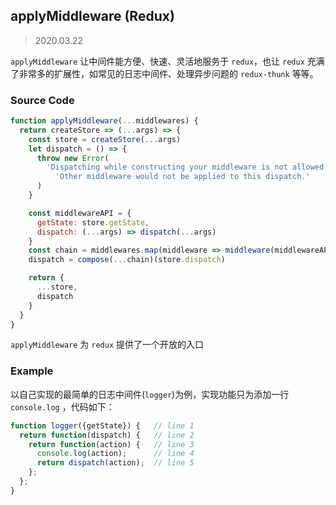 ## applyMiddleware (Redux)

> 2020.03.22

`applyMiddleware` 让中间件能方便、快速、灵活地服务于 `redux`，也让 `redux` 充满了非常多的扩展性，如常见的日志中间件、处理异步问题的 `redux-thunk` 等等。

### Source Code

```javascript
function applyMiddleware(...middlewares) {
  return createStore => (...args) => {
    const store = createStore(...args)
    let dispatch = () => {
      throw new Error(
        'Dispatching while constructing your middleware is not allowed. ' +
          'Other middleware would not be applied to this dispatch.'
      )
    }

    const middlewareAPI = {
      getState: store.getState,
      dispatch: (...args) => dispatch(...args)
    }
    const chain = middlewares.map(middleware => middleware(middlewareAPI))
    dispatch = compose(...chain)(store.dispatch)

    return {
      ...store,
      dispatch
    }
  }
}
```

`applyMiddleware` 为 `redux` 提供了一个开放的入口

### Example

以自己实现的最简单的日志中间件(`logger`)为例，实现功能只为添加一行 `console.log` ，代码如下：

```javascript
function logger({getState}) {   // line 1
  return function(dispatch) {   // line 2
    return function(action) {   // line 3
      console.log(action);      // line 4
      return dispatch(action);  // line 5
    };
  };
}
```
